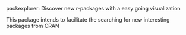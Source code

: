 packexplorer: Discover new r-packages with a easy going visualization

This package intends to facilitate the searching for new interesting packages from CRAN
